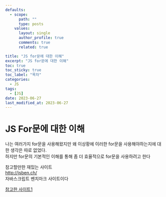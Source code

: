 ```yaml
---
defaults:
  - scope:
      path: ""
      type: posts
    values:
      layout: single
      author_profile: true
      comments: true
      related: true

title: "JS for문에 대한 이해"
excerpt: "JS for문에 대한 이해"
toc: true
toc_sticky: true
toc_label: "목차"
categories:
  - JS
tags:
  - [JS]
date: 2023-06-27
last_modified_at: 2023-06-27
---
```

# JS For문에 대한 이해   

나는 여러가지 for문을 사용해왔지만 왜 이상황에 이러한 for문을 사용해야하는지에 대한 생각은 따로 없었다.   
하지만 for문의 기본적인 이해를 통해 좀 더 효율적으로 for문을 사용하려고 한다   



참고할만한 재밌는 사이트    
http://jsben.ch/    
자바스크립트 벤치마크 사이트이다   


[참고한 사이트1](https://velog.io/@zuyonze/%EC%9E%90%EB%B0%94%EC%8A%A4%ED%81%AC%EB%A6%BD%ED%8A%B8-%EC%84%B1%EB%8A%A5-%EC%B5%9C%EC%A0%81%ED%99%94%EC%97%90-%EB%8C%80%ED%95%9C-%EC%9D%98%EB%AC%B8-glk00t4bxk) &nbsp;


